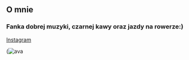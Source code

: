 ## O mnie

### Fanka dobrej muzyki, czarnej kawy oraz jazdy na rowerze:)

[Instagram](https://www.instagram.com/mariia_mdi/)

(![ava](https://user-images.githubusercontent.com/85885400/122471526-ab9f9e80-cfbf-11eb-836a-12e5477fbaf7.jpg)
